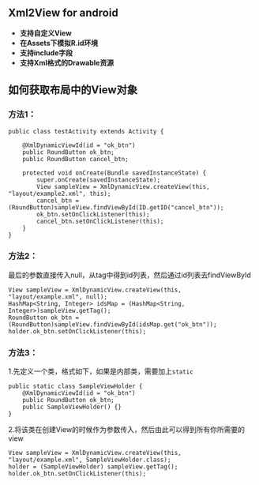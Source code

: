 ## Xml2View for android

* **支持自定义View**
* **在Assets下模拟R.id环境**
* **支持include字段**
* **支持Xml格式的Drawable资源**

## 如何获取布局中的View对象

###  方法1：

	public class testActivity extends Activity {

        @XmlDynamicViewId(id = "ok_btn")
        public RoundButton ok_btn;
        public RoundButton cancel_btn;

        protected void onCreate(Bundle savedInstanceState) {
            super.onCreate(savedInstanceState);
            View sampleView = XmlDynamicView.createView(this, "layout/example2.xml", this);
            cancel_btn = (RoundButton)sampleView.findViewById(ID.getID("cancel_btn"));
            ok_btn.setOnClickListener(this);
            cancel_btn.setOnClickListener(this);
        }
	}

	
###  方法2：
最后的参数直接传入null，从tag中得到id列表，然后通过id列表去findViewById

	View sampleView = XmlDynamicView.createView(this, "layout/example.xml", null);
	HashMap<String, Integer> idsMap = (HashMap<String, Integer>)sampleView.getTag();
	RoundButton ok_btn = (RoundButton)sampleView.findViewById(idsMap.get("ok_btn"));
	holder.ok_btn.setOnClickListener(this);

###  方法3：
1.先定义一个类，格式如下，如果是内部类，需要加上`static`

	public static class SampleViewHolder {
	    @XmlDynamicViewId(id = "ok_btn")
	    public RoundButton ok_btn;
	    public SampleViewHolder() {}
	}


2.将该类在创建View的时候作为参数传入，然后由此可以得到所有你所需要的view

	View sampleView = XmlDynamicView.createView(this, "layout/example.xml", SampleViewHolder.class);
	holder = (SampleViewHolder) sampleView.getTag();
	holder.ok_btn.setOnClickListener(this);

